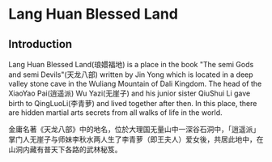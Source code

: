 # Lang Huan Blessed Land

## Introduction

Lang Huan Blessed Land(琅嬛福地) is a place in the book "The semi Gods and semi Devils"(天龙八部) written by Jin Yong which is located in a deep valley stone cave in the Wuliang Mountain of Dali Kingdom.  The head of the XiaoYao Pai(逍遥派) Wu Yazi(无崖子) and his junior sister QiuShui Li gave birth to QingLuoLi(李青萝) and lived together after then. In this place, there are hidden martial arts secrets from all walks of life in the world.

金庸名著《天龙八部》中的地名，位於大理国无量山中一深谷石洞中，「逍遥派」掌门人无崖子与师妹李秋水两人生了李青萝（即王夫人）爱女後，共居此地中，在山洞内藏有普天下各路的武林秘笈。

